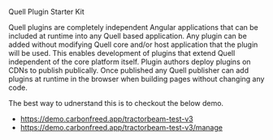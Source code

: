 Quell Plugin Starter Kit

Quell plugins are completely independent Angular applications that can be included at runtime into any Quell based application. Any plugin can be added without modifying Quell core and/or host application that the plugin will be used. This enables development of plugins that extend Quell independent of the core platform itself. Plugin authors deploy plugins on CDNs to publish publically. Once published any Quell publisher can add plugins at runtime in the browser when building pages without changing any code.

The best way to udnerstand this is to checkout the below demo.

* https://demo.carbonfreed.app/tractorbeam-test-v3
* https://demo.carbonfreed.app/tractorbeam-test-v3/manage
